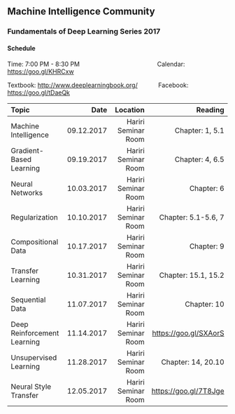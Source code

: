 ## Machine Intelligence Community 
### Fundamentals of Deep Learning Series 2017

#### Schedule
Time: 7:00 PM - 8:30 PM &nbsp;&nbsp;&nbsp;&nbsp;&nbsp;&nbsp;&nbsp;&nbsp;&nbsp;&nbsp;&nbsp;&nbsp;&nbsp;&nbsp;&nbsp;&nbsp;&nbsp;&nbsp;&nbsp;&nbsp;&nbsp;&nbsp;&nbsp;&nbsp;&nbsp;&nbsp;&nbsp;&nbsp;&nbsp;&nbsp;&nbsp;&nbsp;&nbsp;&nbsp;&nbsp;&nbsp;&nbsp;&nbsp;&nbsp;&nbsp;&nbsp;&nbsp;&nbsp; Calendar: https://goo.gl/KHRCxw

Textbook: http://www.deeplearningbook.org/ &nbsp;&nbsp;&nbsp;&nbsp;&nbsp;&nbsp;&nbsp;&nbsp;&nbsp;&nbsp; Facebook: https://goo.gl/tDaeQk

| Topic                       | Date        |    Location         | Reading               |
|:----------------------------| -----------:| -------------------:| ---------------------:|
| Machine Intelligence        | 09.12.2017  | Hariri Seminar Room | Chapter: 1, 5.1       | 
| Gradient-Based Learning     | 09.19.2017  | Hariri Seminar Room | Chapter: 4, 6.5       |
| Neural Networks             | 10.03.2017  | Hariri Seminar Room | Chapter: 6            |
| Regularization              | 10.10.2017  | Hariri Seminar Room | Chapter: 5.1-5.6, 7   |
| Compositional Data          | 10.17.2017  | Hariri Seminar Room | Chapter: 9            |
| Transfer Learning           | 10.31.2017  | Hariri Seminar Room | Chapter: 15.1, 15.2   |
| Sequential Data             | 11.07.2017  | Hariri Seminar Room | Chapter: 10           |
| Deep Reinforcement Learning | 11.14.2017  | Hariri Seminar Room | https://goo.gl/SXAorS |
| Unsupervised Learning       | 11.28.2017  | Hariri Seminar Room | Chapter: 14, 20.10    |
| Neural Style Transfer       | 12.05.2017  | Hariri Seminar Room | https://goo.gl/7T8Jge |
